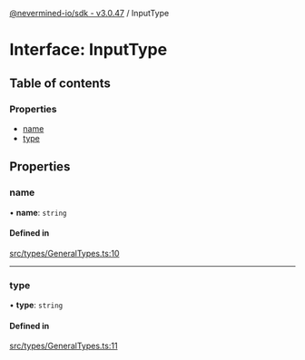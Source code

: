 [@nevermined-io/sdk - v3.0.47](../code-reference.md) / InputType

# Interface: InputType

## Table of contents

### Properties

- [name](InputType.md#name)
- [type](InputType.md#type)

## Properties

### name

• **name**: `string`

#### Defined in

[src/types/GeneralTypes.ts:10](https://github.com/nevermined-io/sdk-js/blob/9fd2122cb8a365d3b370fc0dbe1796198ecfa3b3/src/types/GeneralTypes.ts#L10)

---

### type

• **type**: `string`

#### Defined in

[src/types/GeneralTypes.ts:11](https://github.com/nevermined-io/sdk-js/blob/9fd2122cb8a365d3b370fc0dbe1796198ecfa3b3/src/types/GeneralTypes.ts#L11)
